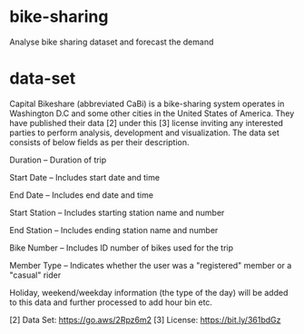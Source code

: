# bike-sharing
Analyse bike sharing dataset and forecast the demand

# data-set

Capital Bikeshare (abbreviated CaBi) is a bike-sharing system operates in Washington D.C and some other cities in the United States of America. They have published their data [2] under this [3] license inviting any interested parties to perform analysis, development and visualization. The data set consists of below fields as per their description.


Duration – Duration of trip

Start Date – Includes start date and time

End Date – Includes end date and time

Start Station – Includes starting station name and number

End Station – Includes ending station name and number

Bike Number – Includes ID number of bikes used for the trip

Member Type – Indicates whether the user was a "registered" member or a "casual" rider 


Holiday, weekend/weekday information (the type of the day) will be added to this data and further processed to add hour bin etc.


[2] Data Set: https://go.aws/2Rpz6m2   [3] License: https://bit.ly/361bdGz



